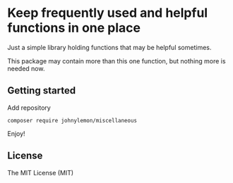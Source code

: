 # Keep frequently used and helpful functions in one place

Just a simple library holding functions that may be helpful sometimes.  

This package may contain more than this one function, but nothing more is needed now.


## Getting started

Add repository

```
composer require johnylemon/miscellaneous
```

Enjoy!


## License

The MIT License (MIT)
